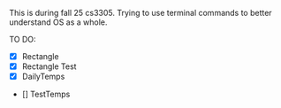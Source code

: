 This is during fall 25 cs3305. Trying to use terminal commands to better understand OS as a whole. 

TO DO:
- [x] Rectangle
- [x] Rectangle Test
- [x] DailyTemps
- [] TestTemps
